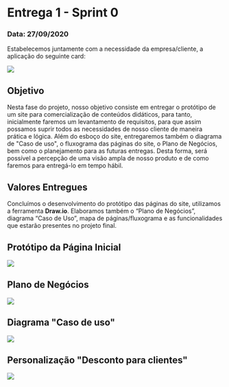 #  Entrega 1 - Sprint 0

### Data: 27/09/2020

Estabelecemos juntamente com a necessidade da empresa/cliente, a aplicação do seguinte card:

![](https://github.com/AndreSilva358/Hephaestus---Projeto-Integrador/blob/Sprint-0/Sprint%200/Card%201.png?raw=true)

## Objetivo

Nesta fase do projeto, nosso objetivo consiste em entregar o protótipo de um site para comercialização de conteúdos didáticos, para tanto, inicialmente faremos um levantamento de requisitos, para que assim possamos suprir todos as necessidades de nosso cliente de maneira prática e lógica. Além do esboço do site, entregaremos também o diagrama de "Caso de uso", o fluxograma das páginas do site, o Plano de Negócios, bem como o planejamento para as futuras entregas. Desta forma, será possível a percepção de uma visão ampla de nosso produto e de como faremos para entregá-lo em tempo hábil.

## Valores Entregues

Concluímos o desenvolvimento do protótipo das páginas do site, utilizamos a ferramenta **Draw.io**. Elaboramos também o “Plano de Negócios”, diagrama “Caso de Uso”, mapa de páginas/fluxograma e as funcionalidades que estarão presentes no projeto final.

##  Protótipo da Página Inicial

![](https://github.com/AndreSilva358/Hephaestus---Projeto-Integrador/blob/Sprint-0/Sprint%200/P%C3%A1gina%20inicial.png?raw=true)

## Plano de Negócios

![](https://github.com/AndreSilva358/Hephaestus---Projeto-Integrador/blob/Sprint-0/Sprint%200/Plano%20de%20Neg%C3%B3cio.png?raw=true)

## Diagrama "Caso de uso"

![](https://github.com/AndreSilva358/Hephaestus---Projeto-Integrador/blob/Sprint-0/Sprint%200/Diagrama%20caso%20de%20uso.png?raw=true)

## Personalização "Desconto para clientes"

![](https://github.com/AndreSilva358/Hephaestus---Projeto-Integrador/blob/Sprint-0/Sprint%200/Promo%C3%A7%C3%A3o/Promo%C3%A7%C3%A3o.png?raw=true)
